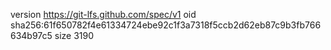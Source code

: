 version https://git-lfs.github.com/spec/v1
oid sha256:61f650782f4e61334724ebe92c1f3a7318f5ccb2d62eb87c9b3fb766634b97c5
size 3190

